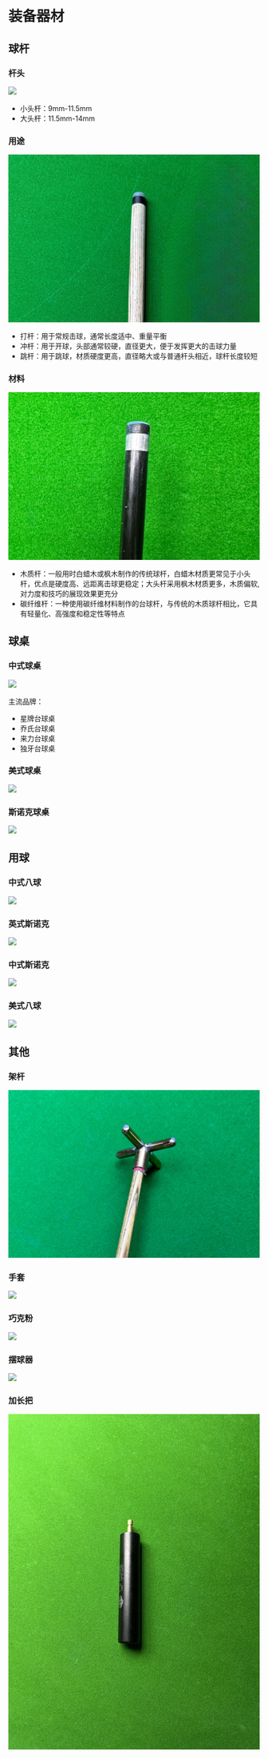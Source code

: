 # 装备器材

## 球杆

### 杆头

![](./img/cue_1.jpg)

- 小头杆：9mm-11.5mm
- 大头杆：11.5mm-14mm

### 用途

![](./img/cue_2.jpg)

- 打杆：用于常规击球，通常长度适中、重量平衡
- 冲杆：用于开球，头部通常较硬，直径更大，便于发挥更大的击球力量
- 跳杆：用于跳球，材质硬度更高，直径略大或与普通杆头相近，球杆长度较短

### 材料

![](./img/cue_3.jpg)

- 木质杆：一般用时白蜡木或枫木制作的传统球杆，白蜡木材质更常见于小头杆，优点是硬度高、远距离击球更稳定；大头杆采用枫木材质更多，木质偏软,对力度和技巧的展现效果更充分
- 碳纤维杆：一种使用碳纤维材料制作的台球杆，与传统的木质球杆相比，它具有轻量化、高强度和稳定性等特点

## 球桌

### 中式球桌

![](./img/chinese_table.jpg)

主流品牌：

- 星牌台球桌
- 乔氏台球桌
- 来力台球桌
- 独牙台球桌

### 美式球桌

![](./img/american_table.jpg)

### 斯诺克球桌

![](./img/snooker_table.jpg)

## 用球

### 中式八球

![](./img/chinese_8-ball.jpg)

### 英式斯诺克

![](./img/snooker_147.jpg)

### 中式斯诺克

![](./img/snooker_107.jpg)

### 美式八球

![](./img/american_8-ball.jpg)

## 其他

### 架杆

![](./img/pole.jpg)

### 手套

![](./img/glove.jpg)

### 巧克粉

![](./img/chalk.jpg)

### 摆球器

![](./img/rack.jpg)

### 加长把

![](./img/extra.jpg)